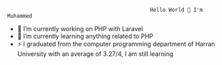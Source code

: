                                                   Hello World 👋 I'm Muhammed


<!--Here are some ideas to get you started:

- 🔭 I’m currently working on php with laravel 
- 🌱 I’m currently learning anything related php
- 👯 I’m looking to collaborate on ...
- 🤔 I’m looking for help with ...
- 💬 Ask me about ...
- 📫 How to reach me: ...
- 😄 Pronouns: ...
- ⚡ Fun fact: ...
-->
- 🔭 I’m currently working on PHP with Laravel 
- 🌱 I’m currently learning anything related to PHP
- ⚡ I graduated from the computer programming department of Harran University with an average of 3.27/4, I am still learning
